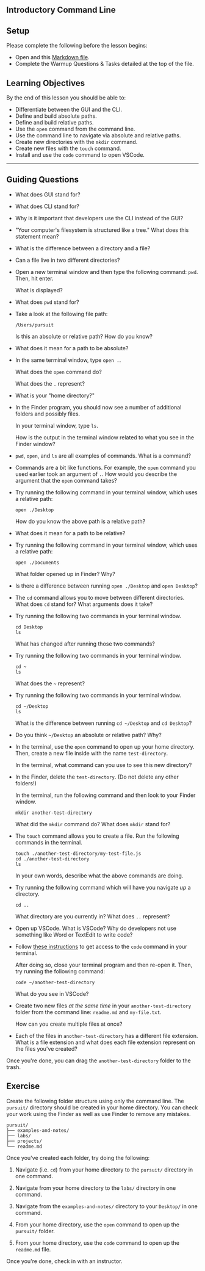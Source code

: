 ## Introductory Command Line

## Setup

Please complete the following before the lesson begins:

- Open and this [Markdown file](./warmup.md).
- Complete the Warmup Questions & Tasks detailed at the top of the file.

## Learning Objectives

By the end of this lesson you should be able to:

- Differentiate between the GUI and the CLI.
- Define and build absolute paths.
- Define and build relative paths.
- Use the `open` command from the command line.
- Use the command line to navigate via absolute and relative paths.
- Create new directories with the `mkdir` command.
- Create new files with the `touch` command.
- Install and use the `code` command to open VSCode.

---

## Guiding Questions

- What does GUI stand for?

- What does CLI stand for?

- Why is it important that developers use the CLI instead of the GUI?

- "Your computer's filesystem is structured like a tree." What does this statement mean?

- What is the difference between a directory and a file?

- Can a file live in two different directories?

- Open a new terminal window and then type the following command: `pwd`. Then, hit enter.

  What is displayed?

- What does `pwd` stand for?

- Take a look at the following file path:

  ```
  /Users/pursuit
  ```

  Is this an absolute or relative path? How do you know?

- What does it mean for a path to be absolute?

- In the same terminal window, type `open .`.

  What does the `open` command do?

  What does the `.` represent?

- What is your "home directory?"

- In the Finder program, you should now see a number of additional folders and possibly files.

  In your terminal window, type `ls`.

  How is the output in the terminal window related to what you see in the Finder window?

- `pwd`, `open`, and `ls` are all examples of commands. What is a command?

- Commands are a bit like functions. For example, the `open` command you used earlier took an argument of `.`. How would you describe the argument that the `open` command takes?

- Try running the following command in your terminal window, which uses a relative path:

  ```
  open ./Desktop
  ```

  How do you know the above path is a relative path?

- What does it mean for a path to be relative?

- Try running the following command in your terminal window, which uses a relative path:

  ```
  open ./Documents
  ```

  What folder opened up in Finder? Why?

- Is there a difference between running `open ./Desktop` and `open Desktop`?

- The `cd` command allows you to move between different directories. What does `cd` stand for? What arguments does it take?

- Try running the following two commands in your terminal window.

  ```
  cd Desktop
  ls
  ```

  What has changed after running those two commands?

- Try running the following two commands in your terminal window.

  ```
  cd ~
  ls
  ```

  What does the `~` represent?

- Try running the following two commands in your terminal window.

  ```
  cd ~/Desktop
  ls
  ```

  What is the difference between running `cd ~/Desktop` and `cd Desktop`?

- Do you think `~/Desktop` an absolute or relative path? Why?

- In the terminal, use the `open` command to open up your home directory. Then, create a new file inside with the name `test-directory`.

  In the terminal, what command can you use to see this new directory?

- In the Finder, delete the `test-directory`. (Do not delete any other folders!)

  In the terminal, run the following command and then look to your Finder window.

  ```
  mkdir another-test-directory
  ```

  What did the `mkdir` command do? What does `mkdir` stand for?

- The `touch` command allows you to create a file. Run the following commands in the terminal.

  ```
  touch ./another-test-directory/my-test-file.js
  cd ./another-test-directory
  ls
  ```

  In your own words, describe what the above commands are doing.

- Try running the following command which will have you navigate _up_ a directory.

  ```
  cd ..
  ```

  What directory are you currently in? What does `..` represent?

- Open up VSCode. What is VSCode? Why do developers not use something like Word or TextEdit to write code?

- Follow [these instructions](https://code.visualstudio.com/docs/setup/mac) to get access to the `code` command in your terminal.

  After doing so, close your terminal program and then re-open it. Then, try running the following command:

  ```
  code ~/another-test-directory
  ```

  What do you see in VSCode?

- Create two new files _at the same time_ in your `another-test-directory` folder from the command line: `readme.md` and `my-file.txt`.

  How can you create multiple files at once?

- Each of the files in `another-test-directory` has a different file extension. What is a file extension and what does each file extension represent on the files you've created?

Once you're done, you can drag the `another-test-directory` folder to the trash.

## Exercise

Create the following folder structure using only the command line. The `pursuit/` directory should be created in your home directory. You can check your work using the Finder as well as use Finder to remove any mistakes.

```
pursuit/
├── examples-and-notes/
├── labs/
├── projects/
└── readme.md
```

Once you've created each folder, try doing the following:

1. Navigate (i.e. `cd`) from your home directory to the `pursuit/` directory in one command.

1. Navigate from your home directory to the `labs/` directory in one command.

1. Navigate from the `examples-and-notes/` directory to your `Desktop/` in one command.

1. From your home directory, use the `open` command to open up the `pursuit/` folder.

1. From your home directory, use the `code` command to open up the `readme.md` file.

Once you're done, check in with an instructor.
